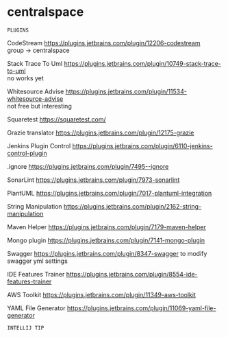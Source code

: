 # centralspace

~~~~~~~~~~~~~~~~
PLUGINS 
~~~~~~~~~~~~~~~~
CodeStream
https://plugins.jetbrains.com/plugin/12206-codestream  
group -> centralspace

Stack Trace To Uml 
https://plugins.jetbrains.com/plugin/10749-stack-trace-to-uml  
no works yet

Whitesource Advise 
https://plugins.jetbrains.com/plugin/11534-whitesource-advise  
not free but interesting

Squaretest
https://squaretest.com/

Grazie translator
https://plugins.jetbrains.com/plugin/12175-grazie  

Jenkins Plugin Control
https://plugins.jetbrains.com/plugin/6110-jenkins-control-plugin  

.ignore
https://plugins.jetbrains.com/plugin/7495--ignore  

SonarLint
https://plugins.jetbrains.com/plugin/7973-sonarlint  

PlantUML
https://plugins.jetbrains.com/plugin/7017-plantuml-integration  

String Manipulation
https://plugins.jetbrains.com/plugin/2162-string-manipulation  

Maven Helper
https://plugins.jetbrains.com/plugin/7179-maven-helper  

Mongo plugin
https://plugins.jetbrains.com/plugin/7141-mongo-plugin  

Swagger
https://plugins.jetbrains.com/plugin/8347-swagger
to modify swagger yml settings

IDE Features Trainer
https://plugins.jetbrains.com/plugin/8554-ide-features-trainer

AWS Toolkit
https://plugins.jetbrains.com/plugin/11349-aws-toolkit

YAML File Generator
https://plugins.jetbrains.com/plugin/11069-yaml-file-generator
~~~~~~~~~~~~~~~~
INTELLIJ TIP
~~~~~~~~~~~~~~~~
